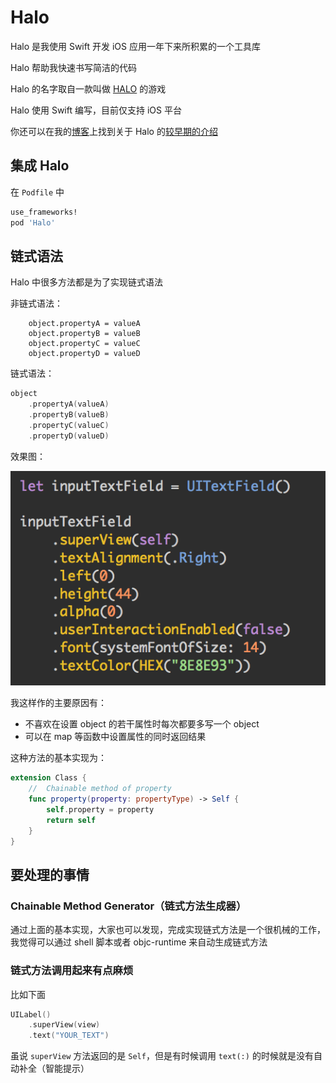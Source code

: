 # Halo

Halo 是我使用 Swift 开发 iOS 应用一年下来所积累的一个工具库

Halo 帮助我快速书写简洁的代码

Halo 的名字取自一款叫做 [HALO](https://www.halowaypoint.com/en-us) 的游戏

Halo 使用 Swift 编写，目前仅支持 iOS 平台

你还可以在我的[博客](http://halowang.github.io/)上找到关于 Halo 的[较早期的介绍](http://halowang.github.io/2016/03/09/introduction-of-Halo/)

## 集成 Halo

在 `Podfile` 中

``` ruby
use_frameworks!
pod 'Halo'
```

## 链式语法

Halo 中很多方法都是为了实现链式语法

非链式语法：
``` swfit
    object.propertyA = valueA
    object.propertyB = valueB
    object.propertyC = valueC
    object.propertyD = valueD
```

链式语法：
``` swift
object
    .propertyA(valueA)
    .propertyB(valueB)
    .propertyC(valueC)
    .propertyD(valueD)
```
		
效果图：

![](./imageRes/ChainableMethods.png)
		
我这样作的主要原因有：

- 不喜欢在设置 object 的若干属性时每次都要多写一个 object
- 可以在 map 等函数中设置属性的同时返回结果


这种方法的基本实现为：

``` swift
extension Class {
    //  Chainable method of property
    func property(property: propertyType) -> Self {
        self.property = property
        return self
    }
}
```

## 要处理的事情

### Chainable Method Generator（链式方法生成器）

通过上面的基本实现，大家也可以发现，完成实现链式方法是一个很机械的工作，我觉得可以通过 shell 脚本或者 objc-runtime 来自动生成链式方法

### 链式方法调用起来有点麻烦

比如下面

``` swift
UILabel()
    .superView(view)
    .text("YOUR_TEXT")
```

虽说 `superView` 方法返回的是 `Self`，但是有时候调用 `text(:)` 的时候就是没有自动补全（智能提示）
